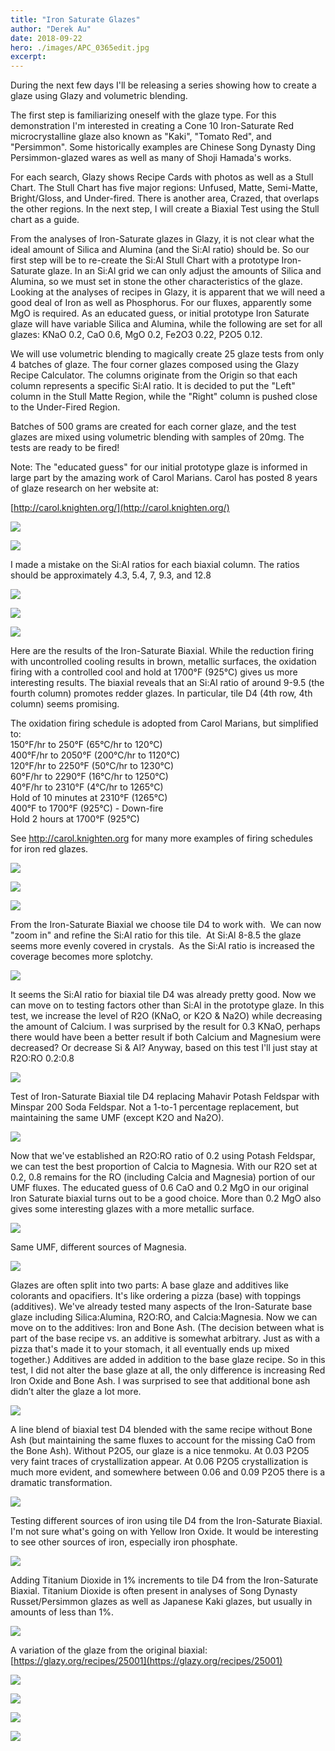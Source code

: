 ```yaml
---
title: "Iron Saturate Glazes"
author: "Derek Au"
date: 2018-09-22
hero: ./images/APC_0365edit.jpg
excerpt: 
---
```


During the next few days I'll be releasing a series showing how to create a glaze using Glazy and volumetric blending.

The first step is familiarizing oneself with the glaze type. For this demonstration I'm interested in creating a Cone 10 Iron-Saturate Red microcrystalline glaze also known as "Kaki", "Tomato Red", and "Persimmon". Some historically examples are Chinese Song Dynasty Ding Persimmon-glazed wares as well as many of Shoji Hamada's works.

For each search, Glazy shows Recipe Cards with photos as well as a Stull Chart. The Stull Chart has five major regions: Unfused, Matte, Semi-Matte, Bright/Gloss, and Under-fired. There is another area, Crazed, that overlaps the other regions. In the next step, I will create a Biaxial Test using the Stull chart as a guide.

From the analyses of Iron-Saturate glazes in Glazy, it is not clear what the ideal amount of Silica and Alumina (and the Si:Al ratio) should be. So our first step will be to re-create the Si:Al Stull Chart with a prototype Iron-Saturate glaze. In an Si:Al grid we can only adjust the amounts of Silica and Alumina, so we must set in stone the other characteristics of the glaze. Looking at the analyses of recipes in Glazy, it is apparent that we will need a good deal of Iron as well as Phosphorus. For our fluxes, apparently some MgO is required. As an educated guess, or initial prototype Iron Saturate glaze will have variable Silica and Alumina, while the following are set for all glazes: KNaO 0.2, CaO 0.6, MgO 0.2, Fe2O3 0.22, P2O5 0.12.

We will use volumetric blending to magically create 25 glaze tests from only 4 batches of glaze. The four corner glazes composed using the Glazy Recipe Calculator. The columns originate from the Origin so that each column represents a specific Si:Al ratio. It is decided to put the "Left" column in the Stull Matte Region, while the "Right" column is pushed close to the Under-Fired Region.

Batches of 500 grams are created for each corner glaze, and the test glazes are mixed using volumetric blending with samples of 20mg. The tests are ready to be fired!

Note: The "educated guess" for our initial prototype glaze is informed in large part by the amazing work of Carol Marians. Carol has posted 8 years of glaze research on her website at:

[http://carol.knighten.org/](http://carol.knighten.org/)

![](./images/carolKnighten.jpg)

![](./images/GlazyKakis.jpg)


I made a mistake on the Si:Al ratios for each biaxial column. The ratios should be approximately 4.3, 5.4, 7, 9.3, and 12.8

![](./images/Kaki_Stull_Chart.png)

![](./images/glazyrecipes2.png)

![](./images/glazyrecipes1.png)


Here are the results of the Iron-Saturate Biaxial. While the reduction firing with uncontrolled cooling results in brown, metallic surfaces, the oxidation firing with a controlled cool and hold at 1700°F (925°C) gives us more interesting results. The biaxial reveals that an Si:Al ratio of around 9-9.5 (the fourth column) promotes redder glazes. In particular, tile D4 (4th row, 4th column) seems promising.

The oxidation firing schedule is adopted from Carol Marians, but simplified to:  
150°F/hr to 250°F (65°C/hr to 120°C)  
400°F/hr to 2050°F (200°C/hr to 1120°C)  
120°F/hr to 2250°F (50°C/hr to 1230°C)  
60°F/hr to 2290°F (16°C/hr to 1250°C)  
40°F/hr to 2310°F (4°C/hr to 1265°C)  
Hold of 10 minutes at 2310°F (1265°C)  
400°F to 1700°F (925°C) - Down-fire  
Hold 2 hours at 1700°F (925°C)

See http://carol.knighten.org for many more examples of firing schedules for iron red glazes.

![](./images/Kaki_Biax_Oxidation.jpg)

![](./images/Kaki_Biax_OxidationBottomCorner.jpg)

![](./images/KakiReduction.jpg)

From the Iron-Saturate Biaxial we choose tile D4 to work with.  We can now "zoom in" and refine the Si:Al ratio for this tile.  At Si:Al 8-8.5 the glaze seems more evenly covered in crystals.  As the Si:Al ratio is increased the coverage becomes more splotchy.

![](./images/LowToHighSilica.jpg)

It seems the Si:Al ratio for biaxial tile D4 was already pretty good. Now we can move on to testing factors other than Si:Al in the prototype glaze. In this test, we increase the level of R2O (KNaO, or K2O & Na2O) while decreasing the amount of Calcium. I was surprised by the result for 0.3 KNaO, perhaps there would have been a better result if both Calcium and Magnesium were decreased? Or decrease Si & Al? Anyway, based on this test I'll just stay at R2O:RO 0.2:0.8

![](./images/LowToHighR2O.jpg)

Test of Iron-Saturate Biaxial tile D4 replacing Mahavir Potash Feldspar with Minspar 200 Soda Feldspar. Not a 1-to-1 percentage replacement, but maintaining the same UMF (except K2O and Na2O).

![](./images/D4Mahavir_D4Minspar200.jpg)

Now that we've established an R2O:RO ratio of 0.2 using Potash Feldspar, we can test the best proportion of Calcia to Magnesia. With our R2O set at 0.2, 0.8 remains for the RO (including Calcia and Magnesia) portion of our UMF fluxes. The educated guess of 0.6 CaO and 0.2 MgO in our original Iron Saturate biaxial turns out to be a good choice. More than 0.2 MgO also gives some interesting glazes with a more metallic surface.

![](./images/KakiCaOMgOLineBlend.jpg)

Same UMF, different sources of Magnesia.

![](./images/D4_vs_D4Dolomite.jpg)

Glazes are often split into two parts: A base glaze and additives like colorants and opacifiers. It's like ordering a pizza (base) with toppings (additives). We've already tested many aspects of the Iron-Saturate base glaze including Silica:Alumina, R2O:RO, and Calcia:Magnesia. Now we can move on to the additives: Iron and Bone Ash. (The decision between what is part of the base recipe vs. an additive is somewhat arbitrary. Just as with a pizza that's made it to your stomach, it all eventually ends up mixed together.) Additives are added in addition to the base glaze recipe. So in this test, I did not alter the base glaze at all, the only difference is increasing Red Iron Oxide and Bone Ash. I was surprised to see that additional bone ash didn’t alter the glaze a lot more.

![](./images/KakiRIOBoneAshBiaxial.jpg)

A line blend of biaxial test D4 blended with the same recipe without Bone Ash (but maintaining the same fluxes to account for the missing CaO from the Bone Ash). Without P2O5, our glaze is a nice tenmoku. At 0.03 P2O5 very faint traces of crystallization appear. At 0.06 P2O5 crystallization is much more evident, and somewhere between 0.06 and 0.09 P2O5 there is a dramatic transformation.

![](./images/BoneAsh.jpg)

Testing different sources of iron using tile D4 from the Iron-Saturate Biaxial. I'm not sure what's going on with Yellow Iron Oxide. It would be interesting to see other sources of iron, especially iron phosphate.

![](./images/IronSource.jpg)

Adding Titanium Dioxide in 1% increments to tile D4 from the Iron-Saturate Biaxial. Titanium Dioxide is often present in analyses of Song Dynasty Russet/Persimmon glazes as well as Japanese Kaki glazes, but usually in amounts of less than 1%.

![](./images/TiO.jpg)

A variation of the glaze from the original biaxial:  [https://glazy.org/recipes/25001](https://glazy.org/recipes/25001)

![](./images/l_25001.5bf0d2fee9f89.jpg)

![](./images/DSC00983_square.jpg)

![](./images/All.jpg)

![](./images/SON09397-2.jpg)
